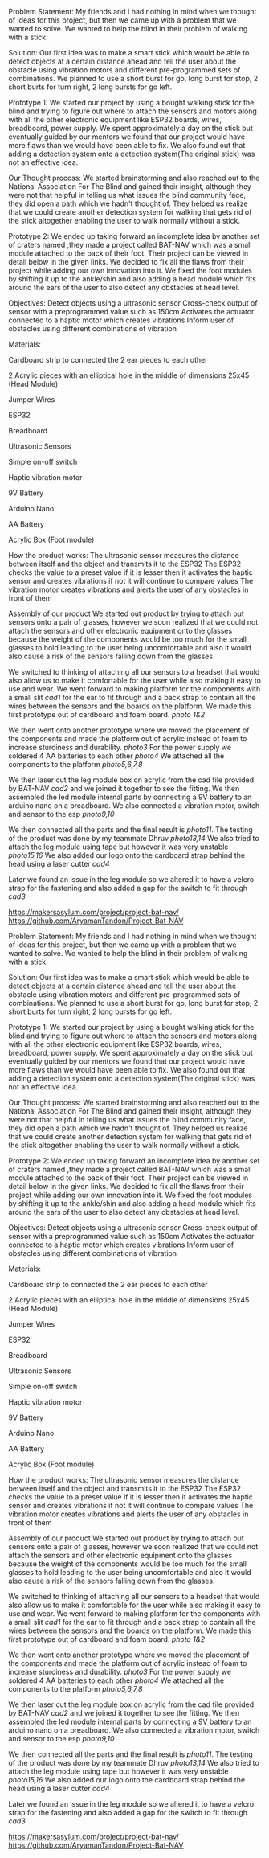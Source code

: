 Problem Statement: My friends and I had nothing in mind when we thought of ideas for this project, but then we came up with a problem that we wanted to solve. We wanted to help the blind in their problem of walking with a stick. 

Solution: Our first idea was to make a smart stick which would be able to detect objects at a certain distance ahead and tell the user about the obstacle using vibration motors and different pre-programmed sets of combinations. We planned to use a short burst for go, long burst for stop, 2 short burts for turn right, 2 long bursts for go left.

Prototype 1: We started our project by using a bought walking stick for the blind and trying to figure out where to attach the sensors and motors along with all the other electronic equipment like ESP32 boards, wires, breadboard, power supply. We spent approximately a day on the stick but eventually guided by our mentors we found that our project would have more flaws than we would have been able to fix. We also found out that adding a detection system onto a detection system(The original stick) was not an effective idea. 

Our Thought process: We started brainstorming and also reached out to the National Association For The Blind and gained their insight, although they were not that helpful in telling us what issues the blind community face, they did open a path which we hadn't thought of. They helped us realize that we could create another detection system for walking that gets rid of the stick altogether enabling the user to walk normally without a stick. 

Prototype 2: We ended up taking forward an incomplete idea by another set of craters named ,they made a project called BAT-NAV which was a small module attached to the back of their foot. Their project can be viewed in detail below in the given links. We decided to fix all the flaws from their project while adding our own innovation into it. We fixed the foot modules by shifting it up to the ankle/shin and also adding a head module which fits around the ears of the user to also detect any obstacles at head level.

Objectives:
Detect objects using a ultrasonic sensor
Cross-check output of sensor with a preprogrammed value such as 150cm
Activates the actuator connected to a haptic motor which creates vibrations
Inform user of obstacles using different combinations of vibration 

Materials:

Cardboard strip to connected the 2 ear pieces to each other

2 Acrylic pieces with an elliptical hole in the middle of dimensions 25x45 (Head Module)

Jumper Wires

ESP32 

Breadboard

Ultrasonic Sensors

Simple on-off switch

Haptic vibration motor

9V Battery

Arduino Nano

AA Battery

Acrylic Box (Foot module)



How the product works: 
The ultrasonic sensor measures the distance between itself and the object and transmits it to the ESP32
The ESP32 checks the value to a preset value if it is lesser then it activates the haptic sensor and creates vibrations if not it will continue to compare values
The vibration motor creates vibrations and alerts the user of any obstacles in front of them



Assembly of our product 
We started out product by trying to attach out sensors onto a pair of glasses, however we soon realized that we could not attach the sensors and other electronic equipment onto the glasses because the weight of the components would be too much for the small glasses to hold leading to the user being uncomfortable and also it would also cause a risk of the sensors falling down from the glasses. 

We switched to thinking of attaching all our sensors to a headset that would also allow us to make it comfortable for the user while also making it easy to use and wear. We went forward to making platform for the components with a small slit *cad1* for the ear to fit through and a back strap to contain all the wires between the sensors and the boards on the platform. We made this first prototype out of cardboard and foam board. *photo 1&2*

We then went onto another prototype where we moved the placement of the components and made the platform out of acrylic instead of foam to increase sturdiness and durability. *photo3* For the power supply we soldered 4 AA batteries to each other *photo4* We attached all the components to the platform *photo5,6,7,8*

We then laser cut the leg module box on acrylic from the cad file provided by BAT-NAV *cad2* and we joined it together to see the fitting. We then assembled the led module internal parts by connecting a 9V battery to an arduino nano on a breadboard. We also connected a vibration motor, switch and sensor to the esp *photo9,10*

We then connected all the parts and the final result is *photo11*. The testing of the product was done by my teammate Dhruv *photo13,14*
We also tried to attach the leg module using tape but however it was very unstable *photo15,16*
We also added our logo onto the cardboard strap behind the head using a laser cutter *cad4*

Later we found an issue in the leg module so we altered it to have a velcro strap for the fastening and also added a gap for the switch to fit through *cad3*







https://makersasylum.com/project/project-bat-nav/
https://github.com/AryamanTandon/Project-Bat-NAV


Problem Statement: My friends and I had nothing in mind when we thought of ideas for this project, but then we came up with a problem that we wanted to solve. We wanted to help the blind in their problem of walking with a stick. 

Solution: Our first idea was to make a smart stick which would be able to detect objects at a certain distance ahead and tell the user about the obstacle using vibration motors and different pre-programmed sets of combinations. We planned to use a short burst for go, long burst for stop, 2 short burts for turn right, 2 long bursts for go left.

Prototype 1: We started our project by using a bought walking stick for the blind and trying to figure out where to attach the sensors and motors along with all the other electronic equipment like ESP32 boards, wires, breadboard, power supply. We spent approximately a day on the stick but eventually guided by our mentors we found that our project would have more flaws than we would have been able to fix. We also found out that adding a detection system onto a detection system(The original stick) was not an effective idea. 

Our Thought process: We started brainstorming and also reached out to the National Association For The Blind and gained their insight, although they were not that helpful in telling us what issues the blind community face, they did open a path which we hadn't thought of. They helped us realize that we could create another detection system for walking that gets rid of the stick altogether enabling the user to walk normally without a stick. 

Prototype 2: We ended up taking forward an incomplete idea by another set of craters named ,they made a project called BAT-NAV which was a small module attached to the back of their foot. Their project can be viewed in detail below in the given links. We decided to fix all the flaws from their project while adding our own innovation into it. We fixed the foot modules by shifting it up to the ankle/shin and also adding a head module which fits around the ears of the user to also detect any obstacles at head level.

Objectives:
Detect objects using a ultrasonic sensor
Cross-check output of sensor with a preprogrammed value such as 150cm
Activates the actuator connected to a haptic motor which creates vibrations
Inform user of obstacles using different combinations of vibration 

Materials:

Cardboard strip to connected the 2 ear pieces to each other

2 Acrylic pieces with an elliptical hole in the middle of dimensions 25x45 (Head Module)

Jumper Wires

ESP32 

Breadboard

Ultrasonic Sensors

Simple on-off switch

Haptic vibration motor

9V Battery

Arduino Nano

AA Battery

Acrylic Box (Foot module)



How the product works: 
The ultrasonic sensor measures the distance between itself and the object and transmits it to the ESP32
The ESP32 checks the value to a preset value if it is lesser then it activates the haptic sensor and creates vibrations if not it will continue to compare values
The vibration motor creates vibrations and alerts the user of any obstacles in front of them



Assembly of our product 
We started out product by trying to attach out sensors onto a pair of glasses, however we soon realized that we could not attach the sensors and other electronic equipment onto the glasses because the weight of the components would be too much for the small glasses to hold leading to the user being uncomfortable and also it would also cause a risk of the sensors falling down from the glasses. 

We switched to thinking of attaching all our sensors to a headset that would also allow us to make it comfortable for the user while also making it easy to use and wear. We went forward to making platform for the components with a small slit *cad1* for the ear to fit through and a back strap to contain all the wires between the sensors and the boards on the platform. We made this first prototype out of cardboard and foam board. *photo 1&2*

We then went onto another prototype where we moved the placement of the components and made the platform out of acrylic instead of foam to increase sturdiness and durability. *photo3* For the power supply we soldered 4 AA batteries to each other *photo4* We attached all the components to the platform *photo5,6,7,8*

We then laser cut the leg module box on acrylic from the cad file provided by BAT-NAV *cad2* and we joined it together to see the fitting. We then assembled the led module internal parts by connecting a 9V battery to an arduino nano on a breadboard. We also connected a vibration motor, switch and sensor to the esp *photo9,10*

We then connected all the parts and the final result is *photo11*. The testing of the product was done by my teammate Dhruv *photo13,14*
We also tried to attach the leg module using tape but however it was very unstable *photo15,16*
We also added our logo onto the cardboard strap behind the head using a laser cutter *cad4*

Later we found an issue in the leg module so we altered it to have a velcro strap for the fastening and also added a gap for the switch to fit through *cad3*







https://makersasylum.com/project/project-bat-nav/
https://github.com/AryamanTandon/Project-Bat-NAV


